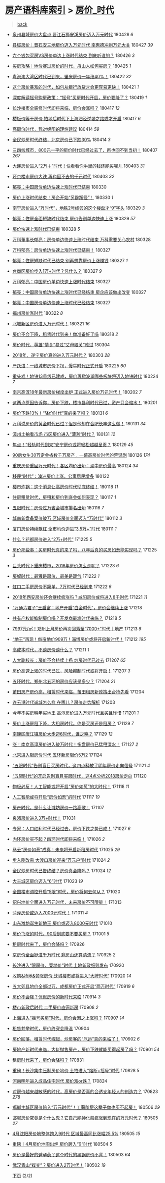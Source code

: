 [房产语料库索引](../../README.md)  > [房价_时代](房价_时代.md)
====
> [back](../README.md)

- [泉州县域房价大盘点 晋江石狮安溪房价迈入万元时代](http://jkwz.applinzi.com/ittc/7096974959807300615.html#%E6%B3%89%E5%B7%9E%E5%8E%BF%E5%9F%9F%E6%88%BF%E4%BB%B7%E5%A4%A7%E7%9B%98%E7%82%B9+%E6%99%8B%E6%B1%9F%E7%9F%B3%E7%8B%AE%E5%AE%89%E6%BA%AA%E6%88%BF%E4%BB%B7%E8%BF%88%E5%85%A5%E4%B8%87%E5%85%83%E6%97%B6%E4%BB%A3) 180428 *6* 
- [县域房价｜晋石安三地房价迈入万元时代 南惠德冲刺万元大关](http://jkwz.applinzi.com/ittc/7096759527166968842.html#%E5%8E%BF%E5%9F%9F%E6%88%BF%E4%BB%B7%EF%BD%9C%E6%99%8B%E7%9F%B3%E5%AE%89%E4%B8%89%E5%9C%B0%E6%88%BF%E4%BB%B7%E8%BF%88%E5%85%A5%E4%B8%87%E5%85%83%E6%97%B6%E4%BB%A3+%E5%8D%97%E6%83%A0%E5%BE%B7%E5%86%B2%E5%88%BA%E4%B8%87%E5%85%83%E5%A4%A7%E5%85%B3) 180427 *39* 
- [六个钱包买房VS房价单边上涨时代结束 到底听谁的？](http://jkwz.applinzi.com/ittc/7096203729588192263.html#%E5%85%AD%E4%B8%AA%E9%92%B1%E5%8C%85%E4%B9%B0%E6%88%BFVS%E6%88%BF%E4%BB%B7%E5%8D%95%E8%BE%B9%E4%B8%8A%E6%B6%A8%E6%97%B6%E4%BB%A3%E7%BB%93%E6%9D%9F+%E5%88%B0%E5%BA%95%E5%90%AC%E8%B0%81%E7%9A%84%EF%BC%9F) 180426 *3* 
- [买房攻略｜地价赛过房价的时代，舟山人如何买房？](http://jkwz.applinzi.com/ittc/7095954009200526352.html#%E4%B9%B0%E6%88%BF%E6%94%BB%E7%95%A5%EF%BD%9C%E5%9C%B0%E4%BB%B7%E8%B5%9B%E8%BF%87%E6%88%BF%E4%BB%B7%E7%9A%84%E6%97%B6%E4%BB%A3%EF%BC%8C%E8%88%9F%E5%B1%B1%E4%BA%BA%E5%A6%82%E4%BD%95%E4%B9%B0%E6%88%BF%EF%BC%9F) 180425 *1* 
- [粤港澳大湾区时代已到来，肇庆房价一年涨40%！](http://jkwz.applinzi.com/ittc/7094857375502828550.html#%E7%B2%A4%E6%B8%AF%E6%BE%B3%E5%A4%A7%E6%B9%BE%E5%8C%BA%E6%97%B6%E4%BB%A3%E5%B7%B2%E5%88%B0%E6%9D%A5%EF%BC%8C%E8%82%87%E5%BA%86%E6%88%BF%E4%BB%B7%E4%B8%80%E5%B9%B4%E6%B6%A840%25%EF%BC%81) 180422 *32* 
- [这个房价暴涨的时代，如何从银行放贷才会更容易更快！](http://jkwz.applinzi.com/ittc/7094548535112631302.html#%E8%BF%99%E4%B8%AA%E6%88%BF%E4%BB%B7%E6%9A%B4%E6%B6%A8%E7%9A%84%E6%97%B6%E4%BB%A3%EF%BC%8C%E5%A6%82%E4%BD%95%E4%BB%8E%E9%93%B6%E8%A1%8C%E6%94%BE%E8%B4%B7%E6%89%8D%E4%BC%9A%E6%9B%B4%E5%AE%B9%E6%98%93%E6%9B%B4%E5%BF%AB%EF%BC%81) 180421 *1* 
- [深度解读摇号购房政策：“摇号”买房时代开启，房价要降了？](http://jkwz.applinzi.com/ittc/7093622735836283920.html#%E6%B7%B1%E5%BA%A6%E8%A7%A3%E8%AF%BB%E6%91%87%E5%8F%B7%E8%B4%AD%E6%88%BF%E6%94%BF%E7%AD%96%EF%BC%9A%E2%80%9C%E6%91%87%E5%8F%B7%E2%80%9D%E4%B9%B0%E6%88%BF%E6%97%B6%E4%BB%A3%E5%BC%80%E5%90%AF%EF%BC%8C%E6%88%BF%E4%BB%B7%E8%A6%81%E9%99%8D%E4%BA%86%EF%BC%9F) 180419 *1* 
- [长沙楼市全装修时代即将来临，房价会涨吗？](http://jkwz.applinzi.com/ittc/7093007818053649424.html#%E9%95%BF%E6%B2%99%E6%A5%BC%E5%B8%82%E5%85%A8%E8%A3%85%E4%BF%AE%E6%97%B6%E4%BB%A3%E5%8D%B3%E5%B0%86%E6%9D%A5%E4%B8%B4%EF%BC%8C%E6%88%BF%E4%BB%B7%E4%BC%9A%E6%B6%A8%E5%90%97%EF%BC%9F) 180417 *12* 
- [楼板价等于房价 拍地后时代下上海泗泾逆袭之路或才开启](http://jkwz.applinzi.com/ittc/7092985270133851153.html#%E6%A5%BC%E6%9D%BF%E4%BB%B7%E7%AD%89%E4%BA%8E%E6%88%BF%E4%BB%B7+%E6%8B%8D%E5%9C%B0%E5%90%8E%E6%97%B6%E4%BB%A3%E4%B8%8B%E4%B8%8A%E6%B5%B7%E6%B3%97%E6%B3%BE%E9%80%86%E8%A2%AD%E4%B9%8B%E8%B7%AF%E6%88%96%E6%89%8D%E5%BC%80%E5%90%AF) 180417 *6* 
- [高房价时代，我对绵阳的理性建议](http://jkwz.applinzi.com/ittc/7091972115865797639.html#%E9%AB%98%E6%88%BF%E4%BB%B7%E6%97%B6%E4%BB%A3%EF%BC%8C%E6%88%91%E5%AF%B9%E7%BB%B5%E9%98%B3%E7%9A%84%E7%90%86%E6%80%A7%E5%BB%BA%E8%AE%AE) 180414 *59* 
- [全民炒房时代终结，北京房价已下跌30%](http://jkwz.applinzi.com/ittc/7091598177360937995.html#%E5%85%A8%E6%B0%91%E7%82%92%E6%88%BF%E6%97%B6%E4%BB%A3%E7%BB%88%E7%BB%93%EF%BC%8C%E5%8C%97%E4%BA%AC%E6%88%BF%E4%BB%B7%E5%B7%B2%E4%B8%8B%E8%B7%8C30%25) 180414 *3* 
- [三四线城市，800元一平的房价时代已经过去了，再也回不到当初！](http://jkwz.applinzi.com/ittc/7089213328658531339.html#%E4%B8%89%E5%9B%9B%E7%BA%BF%E5%9F%8E%E5%B8%82%EF%BC%8C800%E5%85%83%E4%B8%80%E5%B9%B3%E7%9A%84%E6%88%BF%E4%BB%B7%E6%97%B6%E4%BB%A3%E5%B7%B2%E7%BB%8F%E8%BF%87%E5%8E%BB%E4%BA%86%EF%BC%8C%E5%86%8D%E4%B9%9F%E5%9B%9E%E4%B8%8D%E5%88%B0%E5%BD%93%E5%88%9D%EF%BC%81) 180407 *267* 
- [大连房价进入“2万＋”时代！快看看你手里的钱还能买哪儿](http://jkwz.applinzi.com/ittc/7087812002393359376.html#%E5%A4%A7%E8%BF%9E%E6%88%BF%E4%BB%B7%E8%BF%9B%E5%85%A5%E2%80%9C2%E4%B8%87%EF%BC%8B%E2%80%9D%E6%97%B6%E4%BB%A3%EF%BC%81%E5%BF%AB%E7%9C%8B%E7%9C%8B%E4%BD%A0%E6%89%8B%E9%87%8C%E7%9A%84%E9%92%B1%E8%BF%98%E8%83%BD%E4%B9%B0%E5%93%AA%E5%84%BF) 180403 *31* 
- [环京楼市房价大跌 再也回不去的千元时代](http://jkwz.applinzi.com/ittc/7087773878338454539.html#%E7%8E%AF%E4%BA%AC%E6%A5%BC%E5%B8%82%E6%88%BF%E4%BB%B7%E5%A4%A7%E8%B7%8C+%E5%86%8D%E4%B9%9F%E5%9B%9E%E4%B8%8D%E5%8E%BB%E7%9A%84%E5%8D%83%E5%85%83%E6%97%B6%E4%BB%A3) 180403 *32* 
- [郁亮：中国房价单边快速上涨时代已结束](http://jkwz.applinzi.com/ittc/7086401375049352203.html#%E9%83%81%E4%BA%AE%EF%BC%9A%E4%B8%AD%E5%9B%BD%E6%88%BF%E4%BB%B7%E5%8D%95%E8%BE%B9%E5%BF%AB%E9%80%9F%E4%B8%8A%E6%B6%A8%E6%97%B6%E4%BB%A3%E5%B7%B2%E7%BB%93%E6%9D%9F) 180330  
- [房价上涨时代结束！房企开始“另辟蹊径”！](http://jkwz.applinzi.com/ittc/7086008222156850183.html#%E6%88%BF%E4%BB%B7%E4%B8%8A%E6%B6%A8%E6%97%B6%E4%BB%A3%E7%BB%93%E6%9D%9F%EF%BC%81%E6%88%BF%E4%BC%81%E5%BC%80%E5%A7%8B%E2%80%9C%E5%8F%A6%E8%BE%9F%E8%B9%8A%E5%BE%84%E2%80%9D%EF%BC%81) 180330 *1* 
- [南宁房价进入“万时代”，地铁2号线旁的这个楼盘才“9”字头](http://jkwz.applinzi.com/ittc/7085946989663749131.html#%E5%8D%97%E5%AE%81%E6%88%BF%E4%BB%B7%E8%BF%9B%E5%85%A5%E2%80%9C%E4%B8%87%E6%97%B6%E4%BB%A3%E2%80%9D%EF%BC%8C%E5%9C%B0%E9%93%812%E5%8F%B7%E7%BA%BF%E6%97%81%E7%9A%84%E8%BF%99%E4%B8%AA%E6%A5%BC%E7%9B%98%E6%89%8D%E2%80%9C9%E2%80%9D%E5%AD%97%E5%A4%B4) 180329 *3* 
- [郁亮：住房全面短缺时代结束 房价告别单边快速上涨](http://jkwz.applinzi.com/ittc/7085894307682976775.html#%E9%83%81%E4%BA%AE%EF%BC%9A%E4%BD%8F%E6%88%BF%E5%85%A8%E9%9D%A2%E7%9F%AD%E7%BC%BA%E6%97%B6%E4%BB%A3%E7%BB%93%E6%9D%9F+%E6%88%BF%E4%BB%B7%E5%91%8A%E5%88%AB%E5%8D%95%E8%BE%B9%E5%BF%AB%E9%80%9F%E4%B8%8A%E6%B6%A8) 180329 *57* 
- [房价快速上涨时代已结束](http://jkwz.applinzi.com/ittc/7085580356499801098.html#%E6%88%BF%E4%BB%B7%E5%BF%AB%E9%80%9F%E4%B8%8A%E6%B6%A8%E6%97%B6%E4%BB%A3%E5%B7%B2%E7%BB%93%E6%9D%9F) 180328 *5* 
- [万科董事长郁亮：房价单边快速上涨时代结束 万科需要关心农村](http://jkwz.applinzi.com/ittc/7085482592700990470.html#%E4%B8%87%E7%A7%91%E8%91%A3%E4%BA%8B%E9%95%BF%E9%83%81%E4%BA%AE%EF%BC%9A%E6%88%BF%E4%BB%B7%E5%8D%95%E8%BE%B9%E5%BF%AB%E9%80%9F%E4%B8%8A%E6%B6%A8%E6%97%B6%E4%BB%A3%E7%BB%93%E6%9D%9F+%E4%B8%87%E7%A7%91%E9%9C%80%E8%A6%81%E5%85%B3%E5%BF%83%E5%86%9C%E6%9D%91) 180328  
- [万科郁亮：房价单边快速上涨时代已结束！](http://jkwz.applinzi.com/ittc/7085298146068661254.html#%E4%B8%87%E7%A7%91%E9%83%81%E4%BA%AE%EF%BC%9A%E6%88%BF%E4%BB%B7%E5%8D%95%E8%BE%B9%E5%BF%AB%E9%80%9F%E4%B8%8A%E6%B6%A8%E6%97%B6%E4%BB%A3%E5%B7%B2%E7%BB%93%E6%9D%9F%EF%BC%81) 180327  
- [郁亮：住房短缺时代已结束 别再想靠房价上涨赚钱](http://jkwz.applinzi.com/ittc/7085212980814021648.html#%E9%83%81%E4%BA%AE%EF%BC%9A%E4%BD%8F%E6%88%BF%E7%9F%AD%E7%BC%BA%E6%97%B6%E4%BB%A3%E5%B7%B2%E7%BB%93%E6%9D%9F+%E5%88%AB%E5%86%8D%E6%83%B3%E9%9D%A0%E6%88%BF%E4%BB%B7%E4%B8%8A%E6%B6%A8%E8%B5%9A%E9%92%B1) 180327 *1* 
- [台商区房价步入1万+时代？凭什么？](http://jkwz.applinzi.com/ittc/7085166478183891974.html#%E5%8F%B0%E5%95%86%E5%8C%BA%E6%88%BF%E4%BB%B7%E6%AD%A5%E5%85%A51%E4%B8%87%2B%E6%97%B6%E4%BB%A3%EF%BC%9F%E5%87%AD%E4%BB%80%E4%B9%88%EF%BC%9F) 180327 *9* 
- [万科郁亮：中国房价单边快速上涨时代结束](http://jkwz.applinzi.com/ittc/7085151166088610823.html#%E4%B8%87%E7%A7%91%E9%83%81%E4%BA%AE%EF%BC%9A%E4%B8%AD%E5%9B%BD%E6%88%BF%E4%BB%B7%E5%8D%95%E8%BE%B9%E5%BF%AB%E9%80%9F%E4%B8%8A%E6%B6%A8%E6%97%B6%E4%BB%A3%E7%BB%93%E6%9D%9F) 180327  
- [郁亮：中国房价单边快速上涨时代已经结束 房企应该做出改变](http://jkwz.applinzi.com/ittc/7085122252083561489.html#%E9%83%81%E4%BA%AE%EF%BC%9A%E4%B8%AD%E5%9B%BD%E6%88%BF%E4%BB%B7%E5%8D%95%E8%BE%B9%E5%BF%AB%E9%80%9F%E4%B8%8A%E6%B6%A8%E6%97%B6%E4%BB%A3%E5%B7%B2%E7%BB%8F%E7%BB%93%E6%9D%9F+%E6%88%BF%E4%BC%81%E5%BA%94%E8%AF%A5%E5%81%9A%E5%87%BA%E6%94%B9%E5%8F%98) 180327  
- [郁亮：中国房价单边快速上涨时代已经结束](http://jkwz.applinzi.com/ittc/7085100627292324874.html#%E9%83%81%E4%BA%AE%EF%BC%9A%E4%B8%AD%E5%9B%BD%E6%88%BF%E4%BB%B7%E5%8D%95%E8%BE%B9%E5%BF%AB%E9%80%9F%E4%B8%8A%E6%B6%A8%E6%97%B6%E4%BB%A3%E5%B7%B2%E7%BB%8F%E7%BB%93%E6%9D%9F) 180327  
- [福州房价涨时代](http://jkwz.applinzi.com/ittc/7083300012899697671.html#%E7%A6%8F%E5%B7%9E%E6%88%BF%E4%BB%B7%E6%B6%A8%E6%97%B6%E4%BB%A3) 180322 *8* 
- [北城新区房价进入万元时代！](http://jkwz.applinzi.com/ittc/7082866579236979723.html#%E5%8C%97%E5%9F%8E%E6%96%B0%E5%8C%BA%E6%88%BF%E4%BB%B7%E8%BF%9B%E5%85%A5%E4%B8%87%E5%85%83%E6%97%B6%E4%BB%A3%EF%BC%81) 180321 *16* 
- [房价不会下降，租赁时代到来！你准备好了吗](http://jkwz.applinzi.com/ittc/7081548243643401222.html#%E6%88%BF%E4%BB%B7%E4%B8%8D%E4%BC%9A%E4%B8%8B%E9%99%8D%EF%BC%8C%E7%A7%9F%E8%B5%81%E6%97%B6%E4%BB%A3%E5%88%B0%E6%9D%A5%EF%BC%81%E4%BD%A0%E5%87%86%E5%A4%87%E5%A5%BD%E4%BA%86%E5%90%97) 180318 *2* 
- [房价时代，英雄“情关”易过“丈母娘关”难过](http://jkwz.applinzi.com/ittc/7077310103328130059.html#%E6%88%BF%E4%BB%B7%E6%97%B6%E4%BB%A3%EF%BC%8C%E8%8B%B1%E9%9B%84%E2%80%9C%E6%83%85%E5%85%B3%E2%80%9D%E6%98%93%E8%BF%87%E2%80%9C%E4%B8%88%E6%AF%8D%E5%A8%98%E5%85%B3%E2%80%9D%E9%9A%BE%E8%BF%87) 180304  
- [2018年，遂宁房价真的进入万元时代？](http://jkwz.applinzi.com/ittc/7076389938495226887.html#2018%E5%B9%B4%EF%BC%8C%E9%81%82%E5%AE%81%E6%88%BF%E4%BB%B7%E7%9C%9F%E7%9A%84%E8%BF%9B%E5%85%A5%E4%B8%87%E5%85%83%E6%97%B6%E4%BB%A3%EF%BC%9F) 180303 *28* 
- [严跃进：一线城市房价下拐，慢牛时代正式开启](http://jkwz.applinzi.com/ittc/7074126028677317642.html#%E4%B8%A5%E8%B7%83%E8%BF%9B%EF%BC%9A%E4%B8%80%E7%BA%BF%E5%9F%8E%E5%B8%82%E6%88%BF%E4%BB%B7%E4%B8%8B%E6%8B%90%EF%BC%8C%E6%85%A2%E7%89%9B%E6%97%B6%E4%BB%A3%E6%AD%A3%E5%BC%8F%E5%BC%80%E5%90%AF) 180225 *60* 
- [重头戏！地铁13号线已建成，房价再掀波澜哪些板块将迈入地铁时代](http://jkwz.applinzi.com/ittc/7073575605948122123.html#%E9%87%8D%E5%A4%B4%E6%88%8F%EF%BC%81%E5%9C%B0%E9%93%8113%E5%8F%B7%E7%BA%BF%E5%B7%B2%E5%BB%BA%E6%88%90%EF%BC%8C%E6%88%BF%E4%BB%B7%E5%86%8D%E6%8E%80%E6%B3%A2%E6%BE%9C%E5%93%AA%E4%BA%9B%E6%9D%BF%E5%9D%97%E5%B0%86%E8%BF%88%E5%85%A5%E5%9C%B0%E9%93%81%E6%97%B6%E4%BB%A3) 180224 *7* 
- [南京高淳18年最新房价梯度出炉 正式进入房价万元时代！](http://jkwz.applinzi.com/ittc/7065434670072595463.html#%E5%8D%97%E4%BA%AC%E9%AB%98%E6%B7%B318%E5%B9%B4%E6%9C%80%E6%96%B0%E6%88%BF%E4%BB%B7%E6%A2%AF%E5%BA%A6%E5%87%BA%E7%82%89+%E6%AD%A3%E5%BC%8F%E8%BF%9B%E5%85%A5%E6%88%BF%E4%BB%B7%E4%B8%87%E5%85%83%E6%97%B6%E4%BB%A3%EF%BC%81) 180202 *7* 
- [这两点原因告诉你，房价下跌，楼市暴利时代已过，资产只会缩水！](http://jkwz.applinzi.com/ittc/7065246981394269201.html#%E8%BF%99%E4%B8%A4%E7%82%B9%E5%8E%9F%E5%9B%A0%E5%91%8A%E8%AF%89%E4%BD%A0%EF%BC%8C%E6%88%BF%E4%BB%B7%E4%B8%8B%E8%B7%8C%EF%BC%8C%E6%A5%BC%E5%B8%82%E6%9A%B4%E5%88%A9%E6%97%B6%E4%BB%A3%E5%B7%B2%E8%BF%87%EF%BC%8C%E8%B5%84%E4%BA%A7%E5%8F%AA%E4%BC%9A%E7%BC%A9%E6%B0%B4%EF%BC%81) 180201  
- [房价下跌13%！“降价时代”真的来了吗？](http://jkwz.applinzi.com/ittc/7064773260070093831.html#%E6%88%BF%E4%BB%B7%E4%B8%8B%E8%B7%8C13%25%EF%BC%81%E2%80%9C%E9%99%8D%E4%BB%B7%E6%97%B6%E4%BB%A3%E2%80%9D%E7%9C%9F%E7%9A%84%E6%9D%A5%E4%BA%86%E5%90%97%EF%BC%9F) 180131 *6* 
- [万科说房价的黄金时代已过？但是他却在合肥长丰这么做！](http://jkwz.applinzi.com/ittc/7064764096434406406.html#%E4%B8%87%E7%A7%91%E8%AF%B4%E6%88%BF%E4%BB%B7%E7%9A%84%E9%BB%84%E9%87%91%E6%97%B6%E4%BB%A3%E5%B7%B2%E8%BF%87%EF%BC%9F%E4%BD%86%E6%98%AF%E4%BB%96%E5%8D%B4%E5%9C%A8%E5%90%88%E8%82%A5%E9%95%BF%E4%B8%B0%E8%BF%99%E4%B9%88%E5%81%9A%EF%BC%81) 180131 *34* 
- [漳州土拍看市场 市区房价进入“薄利”时代？](http://jkwz.applinzi.com/ittc/7064440618111992842.html#%E6%BC%B3%E5%B7%9E%E5%9C%9F%E6%8B%8D%E7%9C%8B%E5%B8%82%E5%9C%BA+%E5%B8%82%E5%8C%BA%E6%88%BF%E4%BB%B7%E8%BF%9B%E5%85%A5%E2%80%9C%E8%96%84%E5%88%A9%E2%80%9D%E6%97%B6%E4%BB%A3%EF%BC%9F) 180131 *12* 
- [焦点！“轻轨时代到来”安宁房价或将轻松超越呈贡？](http://jkwz.applinzi.com/ittc/7064036565930476550.html#%E7%84%A6%E7%82%B9%EF%BC%81%E2%80%9C%E8%BD%BB%E8%BD%A8%E6%97%B6%E4%BB%A3%E5%88%B0%E6%9D%A5%E2%80%9D%E5%AE%89%E5%AE%81%E6%88%BF%E4%BB%B7%E6%88%96%E5%B0%86%E8%BD%BB%E6%9D%BE%E8%B6%85%E8%B6%8A%E5%91%88%E8%B4%A1%EF%BC%9F) 180129 *45* 
- [90后女生30万定金撬数千万房产，一幕高房价时代的荒诞剧](http://jkwz.applinzi.com/ittc/7062881164149130256.html#90%E5%90%8E%E5%A5%B3%E7%94%9F30%E4%B8%87%E5%AE%9A%E9%87%91%E6%92%AC%E6%95%B0%E5%8D%83%E4%B8%87%E6%88%BF%E4%BA%A7%EF%BC%8C%E4%B8%80%E5%B9%95%E9%AB%98%E6%88%BF%E4%BB%B7%E6%97%B6%E4%BB%A3%E7%9A%84%E8%8D%92%E8%AF%9E%E5%89%A7) 180126 *174* 
- [重庆房价重回万元时代！各区均价出炉：渝中房价最高](http://jkwz.applinzi.com/ittc/7062228490428875783.html#%E9%87%8D%E5%BA%86%E6%88%BF%E4%BB%B7%E9%87%8D%E5%9B%9E%E4%B8%87%E5%85%83%E6%97%B6%E4%BB%A3%EF%BC%81%E5%90%84%E5%8C%BA%E5%9D%87%E4%BB%B7%E5%87%BA%E7%82%89%EF%BC%9A%E6%B8%9D%E4%B8%AD%E6%88%BF%E4%BB%B7%E6%9C%80%E9%AB%98) 180124 *34* 
- [移民“时代”：澳洲房价上涨，公寓居民增多](http://jkwz.applinzi.com/ittc/7061407466607084560.html#%E7%A7%BB%E6%B0%91%E2%80%9C%E6%97%B6%E4%BB%A3%E2%80%9D%EF%BC%9A%E6%BE%B3%E6%B4%B2%E6%88%BF%E4%BB%B7%E4%B8%8A%E6%B6%A8%EF%BC%8C%E5%85%AC%E5%AF%93%E5%B1%85%E6%B0%91%E5%A2%9E%E5%A4%9A) 180122  
- [楼市炸锅：这个消息让高房价时代彻底终结！](http://jkwz.applinzi.com/ittc/7059906534291538960.html#%E6%A5%BC%E5%B8%82%E7%82%B8%E9%94%85%EF%BC%9A%E8%BF%99%E4%B8%AA%E6%B6%88%E6%81%AF%E8%AE%A9%E9%AB%98%E6%88%BF%E4%BB%B7%E6%97%B6%E4%BB%A3%E5%BD%BB%E5%BA%95%E7%BB%88%E7%BB%93%EF%BC%81) 180118 *11* 
- [住房租赁时代，房租和房价到底会如何表现？](http://jkwz.applinzi.com/ittc/7059617208802477062.html#%E4%BD%8F%E6%88%BF%E7%A7%9F%E8%B5%81%E6%97%B6%E4%BB%A3%EF%BC%8C%E6%88%BF%E7%A7%9F%E5%92%8C%E6%88%BF%E4%BB%B7%E5%88%B0%E5%BA%95%E4%BC%9A%E5%A6%82%E4%BD%95%E8%A1%A8%E7%8E%B0%EF%BC%9F) 180117 *1* 
- [五限时代：房价过万省会城市排名出炉](http://jkwz.applinzi.com/ittc/7059170748256486416.html#%E4%BA%94%E9%99%90%E6%97%B6%E4%BB%A3%EF%BC%9A%E6%88%BF%E4%BB%B7%E8%BF%87%E4%B8%87%E7%9C%81%E4%BC%9A%E5%9F%8E%E5%B8%82%E6%8E%92%E5%90%8D%E5%87%BA%E7%82%89) 180116 *7* 
- [城南新盘备案价破万 区域房价全面迈入“万时代”](http://jkwz.applinzi.com/ittc/7057609590290514954.html#%E5%9F%8E%E5%8D%97%E6%96%B0%E7%9B%98%E5%A4%87%E6%A1%88%E4%BB%B7%E7%A0%B4%E4%B8%87+%E5%8C%BA%E5%9F%9F%E6%88%BF%E4%BB%B7%E5%85%A8%E9%9D%A2%E8%BF%88%E5%85%A5%E2%80%9C%E4%B8%87%E6%97%B6%E4%BB%A3%E2%80%9D) 180112 *3* 
- [厦门房价持续飘红 全市均价迈进“3.5万+”时代](http://jkwz.applinzi.com/ittc/7057276084389676039.html#%E5%8E%A6%E9%97%A8%E6%88%BF%E4%BB%B7%E6%8C%81%E7%BB%AD%E9%A3%98%E7%BA%A2+%E5%85%A8%E5%B8%82%E5%9D%87%E4%BB%B7%E8%BF%88%E8%BF%9B%E2%80%9C3.5%E4%B8%87%2B%E2%80%9D%E6%97%B6%E4%BB%A3) 180111 *1* 
- [什么？花都房价进入“2万+时代”](http://jkwz.applinzi.com/ittc/7051076349274358801.html#%E4%BB%80%E4%B9%88%EF%BC%9F%E8%8A%B1%E9%83%BD%E6%88%BF%E4%BB%B7%E8%BF%9B%E5%85%A5%E2%80%9C2%E4%B8%87%2B%E6%97%B6%E4%BB%A3%E2%80%9D) 171225 *5* 
- [房价那些事：买房时代真的来了吗，八年后真的买房如葱能实现吗？](http://jkwz.applinzi.com/ittc/7049850394035880977.html#%E6%88%BF%E4%BB%B7%E9%82%A3%E4%BA%9B%E4%BA%8B%EF%BC%9A%E4%B9%B0%E6%88%BF%E6%97%B6%E4%BB%A3%E7%9C%9F%E7%9A%84%E6%9D%A5%E4%BA%86%E5%90%97%EF%BC%8C%E5%85%AB%E5%B9%B4%E5%90%8E%E7%9C%9F%E7%9A%84%E4%B9%B0%E6%88%BF%E5%A6%82%E8%91%B1%E8%83%BD%E5%AE%9E%E7%8E%B0%E5%90%97%EF%BC%9F) 171225 *3* 
- [巨头时代下重庆楼市，2018年房价怎么走呢？](http://jkwz.applinzi.com/ittc/7050392655630959633.html#%E5%B7%A8%E5%A4%B4%E6%97%B6%E4%BB%A3%E4%B8%8B%E9%87%8D%E5%BA%86%E6%A5%BC%E5%B8%82%EF%BC%8C2018%E5%B9%B4%E6%88%BF%E4%BB%B7%E6%80%8E%E4%B9%88%E8%B5%B0%E5%91%A2%EF%BC%9F) 171223 *6* 
- [房奴时代：最狠是房价，最美是暖气](http://jkwz.applinzi.com/ittc/7050032700637840400.html#%E6%88%BF%E5%A5%B4%E6%97%B6%E4%BB%A3%EF%BC%9A%E6%9C%80%E7%8B%A0%E6%98%AF%E6%88%BF%E4%BB%B7%EF%BC%8C%E6%9C%80%E7%BE%8E%E6%98%AF%E6%9A%96%E6%B0%94) 171222 *1* 
- [虹口二手房房价不简单，7万时代已经到来](http://jkwz.applinzi.com/ittc/7049136353600603152.html#%E8%99%B9%E5%8F%A3%E4%BA%8C%E6%89%8B%E6%88%BF%E6%88%BF%E4%BB%B7%E4%B8%8D%E7%AE%80%E5%8D%95%EF%BC%8C7%E4%B8%87%E6%97%B6%E4%BB%A3%E5%B7%B2%E7%BB%8F%E5%88%B0%E6%9D%A5) 171222 *6* 
- [2018年西安房价还会继续疯涨吗？咸阳房价或将进入8千时代](http://jkwz.applinzi.com/ittc/7049594589449552912.html#2018%E5%B9%B4%E8%A5%BF%E5%AE%89%E6%88%BF%E4%BB%B7%E8%BF%98%E4%BC%9A%E7%BB%A7%E7%BB%AD%E7%96%AF%E6%B6%A8%E5%90%97%EF%BC%9F%E5%92%B8%E9%98%B3%E6%88%BF%E4%BB%B7%E6%88%96%E5%B0%86%E8%BF%9B%E5%85%A58%E5%8D%83%E6%97%B6%E4%BB%A3) 171221 *11* 
- [“万通六君子”王启富：地产开启“白金时代”，房价会继续上涨](http://jkwz.applinzi.com/ittc/7048463006332093456.html#%E2%80%9C%E4%B8%87%E9%80%9A%E5%85%AD%E5%90%9B%E5%AD%90%E2%80%9D%E7%8E%8B%E5%90%AF%E5%AF%8C%EF%BC%9A%E5%9C%B0%E4%BA%A7%E5%BC%80%E5%90%AF%E2%80%9C%E7%99%BD%E9%87%91%E6%97%B6%E4%BB%A3%E2%80%9D%EF%BC%8C%E6%88%BF%E4%BB%B7%E4%BC%9A%E7%BB%A7%E7%BB%AD%E4%B8%8A%E6%B6%A8) 171218  
- [共有产权能抑制房价吗？开发商最难时代来临？](http://jkwz.applinzi.com/ittc/7048347730122900497.html#%E5%85%B1%E6%9C%89%E4%BA%A7%E6%9D%83%E8%83%BD%E6%8A%91%E5%88%B6%E6%88%BF%E4%BB%B7%E5%90%97%EF%BC%9F%E5%BC%80%E5%8F%91%E5%95%86%E6%9C%80%E9%9A%BE%E6%97%B6%E4%BB%A3%E6%9D%A5%E4%B8%B4%EF%BC%9F) 171218 *5* 
- [7997元/㎡！郑州上月房价再次回落至“7000+”时代｜地产](http://jkwz.applinzi.com/ittc/7046519332308255760.html#7997%E5%85%83%2F%E3%8E%A1%EF%BC%81%E9%83%91%E5%B7%9E%E4%B8%8A%E6%9C%88%E6%88%BF%E4%BB%B7%E5%86%8D%E6%AC%A1%E5%9B%9E%E8%90%BD%E8%87%B3%E2%80%9C7000%2B%E2%80%9D%E6%97%B6%E4%BB%A3%EF%BD%9C%E5%9C%B0%E4%BA%A7) 171213 *6* 
- [“地王”再现！每亩地价909万！淄博房价或将开启新时代！](http://jkwz.applinzi.com/ittc/7046152903209780240.html#%E2%80%9C%E5%9C%B0%E7%8E%8B%E2%80%9D%E5%86%8D%E7%8E%B0%EF%BC%81%E6%AF%8F%E4%BA%A9%E5%9C%B0%E4%BB%B7909%E4%B8%87%EF%BC%81%E6%B7%84%E5%8D%9A%E6%88%BF%E4%BB%B7%E6%88%96%E5%B0%86%E5%BC%80%E5%90%AF%E6%96%B0%E6%97%B6%E4%BB%A3%EF%BC%81) 171212 *195* 
- [高成本时代，不谈房价谈什么？](http://jkwz.applinzi.com/ittc/7045825026828272657.html#%E9%AB%98%E6%88%90%E6%9C%AC%E6%97%B6%E4%BB%A3%EF%BC%8C%E4%B8%8D%E8%B0%88%E6%88%BF%E4%BB%B7%E8%B0%88%E4%BB%80%E4%B9%88%EF%BC%9F) 171211 *1* 
- [人大副校长：房价不会持续上扬 炒房时代已过去](http://jkwz.applinzi.com/ittc/7044294096473031696.html#%E4%BA%BA%E5%A4%A7%E5%89%AF%E6%A0%A1%E9%95%BF%EF%BC%9A%E6%88%BF%E4%BB%B7%E4%B8%8D%E4%BC%9A%E6%8C%81%E7%BB%AD%E4%B8%8A%E6%89%AC+%E7%82%92%E6%88%BF%E6%97%B6%E4%BB%A3%E5%B7%B2%E8%BF%87%E5%8E%BB) 171207 *65* 
- [房价高速上涨的时代已过，风险抑制时代或将开启！](http://jkwz.applinzi.com/ittc/7044265175471883280.html#%E6%88%BF%E4%BB%B7%E9%AB%98%E9%80%9F%E4%B8%8A%E6%B6%A8%E7%9A%84%E6%97%B6%E4%BB%A3%E5%B7%B2%E8%BF%87%EF%BC%8C%E9%A3%8E%E9%99%A9%E6%8A%91%E5%88%B6%E6%97%B6%E4%BB%A3%E6%88%96%E5%B0%86%E5%BC%80%E5%90%AF%EF%BC%81) 171207 *3* 
- [五环时代，郑州北五环的房价应该是多少？](http://jkwz.applinzi.com/ittc/7043280685899449360.html#%E4%BA%94%E7%8E%AF%E6%97%B6%E4%BB%A3%EF%BC%8C%E9%83%91%E5%B7%9E%E5%8C%97%E4%BA%94%E7%8E%AF%E7%9A%84%E6%88%BF%E4%BB%B7%E5%BA%94%E8%AF%A5%E6%98%AF%E5%A4%9A%E5%B0%91%EF%BC%9F) 171204 *21* 
- [莆田房产房价高，租赁时代来临，莆田租房新政策出台抢先看](http://jkwz.applinzi.com/ittc/7043252286048961553.html#%E8%8E%86%E7%94%B0%E6%88%BF%E4%BA%A7%E6%88%BF%E4%BB%B7%E9%AB%98%EF%BC%8C%E7%A7%9F%E8%B5%81%E6%97%B6%E4%BB%A3%E6%9D%A5%E4%B8%B4%EF%BC%8C%E8%8E%86%E7%94%B0%E7%A7%9F%E6%88%BF%E6%96%B0%E6%94%BF%E7%AD%96%E5%87%BA%E5%8F%B0%E6%8A%A2%E5%85%88%E7%9C%8B) 171204  
- [连云港时代尚城怎么样 在哪儿？房价走势解析](http://jkwz.applinzi.com/ittc/7042772136836465680.html#%E8%BF%9E%E4%BA%91%E6%B8%AF%E6%97%B6%E4%BB%A3%E5%B0%9A%E5%9F%8E%E6%80%8E%E4%B9%88%E6%A0%B7+%E5%9C%A8%E5%93%AA%E5%84%BF%EF%BC%9F%E6%88%BF%E4%BB%B7%E8%B5%B0%E5%8A%BF%E8%A7%A3%E6%9E%90) 171203  
- [今年不买房明年买地王 高淳房价进入万元时代且买且珍惜](http://jkwz.applinzi.com/ittc/7042052443561526288.html#%E4%BB%8A%E5%B9%B4%E4%B8%8D%E4%B9%B0%E6%88%BF%E6%98%8E%E5%B9%B4%E4%B9%B0%E5%9C%B0%E7%8E%8B+%E9%AB%98%E6%B7%B3%E6%88%BF%E4%BB%B7%E8%BF%9B%E5%85%A5%E4%B8%87%E5%85%83%E6%97%B6%E4%BB%A3%E4%B8%94%E4%B9%B0%E4%B8%94%E7%8F%8D%E6%83%9C) 171201 *1* 
- [房价上涨房租下降，大租房时代，你是买房还是租房？](http://jkwz.applinzi.com/ittc/7041414130924258320.html#%E6%88%BF%E4%BB%B7%E4%B8%8A%E6%B6%A8%E6%88%BF%E7%A7%9F%E4%B8%8B%E9%99%8D%EF%BC%8C%E5%A4%A7%E7%A7%9F%E6%88%BF%E6%97%B6%E4%BB%A3%EF%BC%8C%E4%BD%A0%E6%98%AF%E4%B9%B0%E6%88%BF%E8%BF%98%E6%98%AF%E7%A7%9F%E6%88%BF%EF%BC%9F) 171129 *7* 
- [南康区唐江镇房价大步迈6时代，谁之殇？](http://jkwz.applinzi.com/ittc/7041418225605149712.html#%E5%8D%97%E5%BA%B7%E5%8C%BA%E5%94%90%E6%B1%9F%E9%95%87%E6%88%BF%E4%BB%B7%E5%A4%A7%E6%AD%A5%E8%BF%886%E6%97%B6%E4%BB%A3%EF%BC%8C%E8%B0%81%E4%B9%8B%E6%AE%87%EF%BC%9F) 171129 *12* 
- [涨！南京高淳房价进入破万时代！多盘房价已猛甩溧水！](http://jkwz.applinzi.com/ittc/7040638062986527760.html#%E6%B6%A8%EF%BC%81%E5%8D%97%E4%BA%AC%E9%AB%98%E6%B7%B3%E6%88%BF%E4%BB%B7%E8%BF%9B%E5%85%A5%E7%A0%B4%E4%B8%87%E6%97%B6%E4%BB%A3%EF%BC%81%E5%A4%9A%E7%9B%98%E6%88%BF%E4%BB%B7%E5%B7%B2%E7%8C%9B%E7%94%A9%E6%BA%A7%E6%B0%B4%EF%BC%81) 171127 *2* 
- [北京进入限房价时代 五环新房限价5万2](http://jkwz.applinzi.com/ittc/7039524606107452432.html#%E5%8C%97%E4%BA%AC%E8%BF%9B%E5%85%A5%E9%99%90%E6%88%BF%E4%BB%B7%E6%97%B6%E4%BB%A3+%E4%BA%94%E7%8E%AF%E6%96%B0%E6%88%BF%E9%99%90%E4%BB%B75%E4%B8%872) 171124  
- [“五限时代”告别盲目买房时代，这四点释放了明年房价走向信号](http://jkwz.applinzi.com/ittc/7038411095843275793.html#%E2%80%9C%E4%BA%94%E9%99%90%E6%97%B6%E4%BB%A3%E2%80%9D%E5%91%8A%E5%88%AB%E7%9B%B2%E7%9B%AE%E4%B9%B0%E6%88%BF%E6%97%B6%E4%BB%A3%EF%BC%8C%E8%BF%99%E5%9B%9B%E7%82%B9%E9%87%8A%E6%94%BE%E4%BA%86%E6%98%8E%E5%B9%B4%E6%88%BF%E4%BB%B7%E8%B5%B0%E5%90%91%E4%BF%A1%E5%8F%B7) 171121 *4* 
- [“五限时代”的开启告别盲目买房时代，这4点分析2018房价走向](http://jkwz.applinzi.com/ittc/7037339519974654992.html#%E2%80%9C%E4%BA%94%E9%99%90%E6%97%B6%E4%BB%A3%E2%80%9D%E7%9A%84%E5%BC%80%E5%90%AF%E5%91%8A%E5%88%AB%E7%9B%B2%E7%9B%AE%E4%B9%B0%E6%88%BF%E6%97%B6%E4%BB%A3%EF%BC%8C%E8%BF%994%E7%82%B9%E5%88%86%E6%9E%902018%E6%88%BF%E4%BB%B7%E8%B5%B0%E5%90%91) 171120  
- [物极必反！人工智能或将开启“房价如葱”的大时代！](http://jkwz.applinzi.com/ittc/7036919176562738193.html#%E7%89%A9%E6%9E%81%E5%BF%85%E5%8F%8D%EF%BC%81%E4%BA%BA%E5%B7%A5%E6%99%BA%E8%83%BD%E6%88%96%E5%B0%86%E5%BC%80%E5%90%AF%E2%80%9C%E6%88%BF%E4%BB%B7%E5%A6%82%E8%91%B1%E2%80%9D%E7%9A%84%E5%A4%A7%E6%97%B6%E4%BB%A3%EF%BC%81) 171118 *11* 
- [人工智能或将开启“房价如葱”的时代](http://jkwz.applinzi.com/ittc/7036831572945273872.html#%E4%BA%BA%E5%B7%A5%E6%99%BA%E8%83%BD%E6%88%96%E5%B0%86%E5%BC%80%E5%90%AF%E2%80%9C%E6%88%BF%E4%BB%B7%E5%A6%82%E8%91%B1%E2%80%9D%E7%9A%84%E6%97%B6%E4%BB%A3) 171117 *19* 
- [房产时代，是什么让潍坊房价一路高歌！](http://jkwz.applinzi.com/ittc/7033206502435849232.html#%E6%88%BF%E4%BA%A7%E6%97%B6%E4%BB%A3%EF%BC%8C%E6%98%AF%E4%BB%80%E4%B9%88%E8%AE%A9%E6%BD%8D%E5%9D%8A%E6%88%BF%E4%BB%B7%E4%B8%80%E8%B7%AF%E9%AB%98%E6%AD%8C%EF%BC%81) 171107  
- [良渚房价进入3万+时代！](http://jkwz.applinzi.com/ittc/7030710361584567313.html#%E8%89%AF%E6%B8%9A%E6%88%BF%E4%BB%B7%E8%BF%9B%E5%85%A53%E4%B8%87%2B%E6%97%B6%E4%BB%A3%EF%BC%81) 171031  
- [专家：人口红利时代已经过去，房价下跌之势已成！](http://jkwz.applinzi.com/ittc/7029076593903928336.html#%E4%B8%93%E5%AE%B6%EF%BC%9A%E4%BA%BA%E5%8F%A3%E7%BA%A2%E5%88%A9%E6%97%B6%E4%BB%A3%E5%B7%B2%E7%BB%8F%E8%BF%87%E5%8E%BB%EF%BC%8C%E6%88%BF%E4%BB%B7%E4%B8%8B%E8%B7%8C%E4%B9%8B%E5%8A%BF%E5%B7%B2%E6%88%90%EF%BC%81) 171027 *6* 
- [内环房价买不起？四环时代即将来临！](http://jkwz.applinzi.com/ittc/7028752147385156624.html#%E5%86%85%E7%8E%AF%E6%88%BF%E4%BB%B7%E4%B9%B0%E4%B8%8D%E8%B5%B7%EF%BC%9F%E5%9B%9B%E7%8E%AF%E6%97%B6%E4%BB%A3%E5%8D%B3%E5%B0%86%E6%9D%A5%E4%B8%B4%EF%BC%81) 171026 *2* 
- [马云“房价如葱”成真！未来将开启新租房时代](http://jkwz.applinzi.com/ittc/7028354955570840593.html#%E9%A9%AC%E4%BA%91%E2%80%9C%E6%88%BF%E4%BB%B7%E5%A6%82%E8%91%B1%E2%80%9D%E6%88%90%E7%9C%9F%EF%BC%81%E6%9C%AA%E6%9D%A5%E5%B0%86%E5%BC%80%E5%90%AF%E6%96%B0%E7%A7%9F%E6%88%BF%E6%97%B6%E4%BB%A3) 171025 *29* 
- [步入刚改需 大渡口房价迎来“万元户”时代](http://jkwz.applinzi.com/ittc/7028064764905915409.html#%E6%AD%A5%E5%85%A5%E5%88%9A%E6%94%B9%E9%9C%80+%E5%A4%A7%E6%B8%A1%E5%8F%A3%E6%88%BF%E4%BB%B7%E8%BF%8E%E6%9D%A5%E2%80%9C%E4%B8%87%E5%85%83%E6%88%B7%E2%80%9D%E6%97%B6%E4%BB%A3) 171024 *2* 
- [全民炒房时代已告终结？房价真会降吗？](http://jkwz.applinzi.com/ittc/7028004951689790480.html#%E5%85%A8%E6%B0%91%E7%82%92%E6%88%BF%E6%97%B6%E4%BB%A3%E5%B7%B2%E5%91%8A%E7%BB%88%E7%BB%93%EF%BC%9F%E6%88%BF%E4%BB%B7%E7%9C%9F%E4%BC%9A%E9%99%8D%E5%90%97%EF%BC%9F) 171024 *12* 
- [大丰城区房价迈入“6”时代](http://jkwz.applinzi.com/ittc/7027584827312833553.html#%E5%A4%A7%E4%B8%B0%E5%9F%8E%E5%8C%BA%E6%88%BF%E4%BB%B7%E8%BF%88%E5%85%A5%E2%80%9C6%E2%80%9D%E6%97%B6%E4%BB%A3) 171023 *19* 
- [全国楼市调控开启“5限”时代，房价将何去何从？](http://jkwz.applinzi.com/ittc/7026511650620965904.html#%E5%85%A8%E5%9B%BD%E6%A5%BC%E5%B8%82%E8%B0%83%E6%8E%A7%E5%BC%80%E5%90%AF%E2%80%9C5%E9%99%90%E2%80%9D%E6%97%B6%E4%BB%A3%EF%BC%8C%E6%88%BF%E4%BB%B7%E5%B0%86%E4%BD%95%E5%8E%BB%E4%BD%95%E4%BB%8E%EF%BC%9F) 171020  
- [绍兴地价全面进入万元时代，未来房价不可限量！](http://jkwz.applinzi.com/ittc/7023863266139440144.html#%E7%BB%8D%E5%85%B4%E5%9C%B0%E4%BB%B7%E5%85%A8%E9%9D%A2%E8%BF%9B%E5%85%A5%E4%B8%87%E5%85%83%E6%97%B6%E4%BB%A3%EF%BC%8C%E6%9C%AA%E6%9D%A5%E6%88%BF%E4%BB%B7%E4%B8%8D%E5%8F%AF%E9%99%90%E9%87%8F%EF%BC%81) 171013  
- [菏泽房价或迈入7000元时代！](http://jkwz.applinzi.com/ittc/7023102120738423825.html#%E8%8F%8F%E6%B3%BD%E6%88%BF%E4%BB%B7%E6%88%96%E8%BF%88%E5%85%A57000%E5%85%83%E6%97%B6%E4%BB%A3%EF%BC%81) 171011 *4* 
- [山东潍坊诞生新地王 房价或迈入8000元时代](http://jkwz.applinzi.com/ittc/7022752079490319376.html#%E5%B1%B1%E4%B8%9C%E6%BD%8D%E5%9D%8A%E8%AF%9E%E7%94%9F%E6%96%B0%E5%9C%B0%E7%8E%8B+%E6%88%BF%E4%BB%B7%E6%88%96%E8%BF%88%E5%85%A58000%E5%85%83%E6%97%B6%E4%BB%A3) 171010  
- [房价飞涨的时代，90后到底要不要买房？](http://jkwz.applinzi.com/ittc/7019407522086257680.html#%E6%88%BF%E4%BB%B7%E9%A3%9E%E6%B6%A8%E7%9A%84%E6%97%B6%E4%BB%A3%EF%BC%8C90%E5%90%8E%E5%88%B0%E5%BA%95%E8%A6%81%E4%B8%8D%E8%A6%81%E4%B9%B0%E6%88%BF%EF%BC%9F) 171001 *5* 
- [租房时代来了，房价会降吗？](http://jkwz.applinzi.com/ittc/7017742546531517457.html#%E7%A7%9F%E6%88%BF%E6%97%B6%E4%BB%A3%E6%9D%A5%E4%BA%86%EF%BC%8C%E6%88%BF%E4%BB%B7%E4%BC%9A%E9%99%8D%E5%90%97%EF%BC%9F) 170926  
- [京房价全面挺进千万时代 剩房山还算清流？](http://jkwz.applinzi.com/ittc/7017026695520060433.html#%E4%BA%AC%E6%88%BF%E4%BB%B7%E5%85%A8%E9%9D%A2%E6%8C%BA%E8%BF%9B%E5%8D%83%E4%B8%87%E6%97%B6%E4%BB%A3+%E5%89%A9%E6%88%BF%E5%B1%B1%E8%BF%98%E7%AE%97%E6%B8%85%E6%B5%81%EF%BC%9F) 170925 *2* 
- [长沙进入“限房价、竞地价”时代 土地新政细则发布](http://jkwz.applinzi.com/ittc/7015384275304842257.html#%E9%95%BF%E6%B2%99%E8%BF%9B%E5%85%A5%E2%80%9C%E9%99%90%E6%88%BF%E4%BB%B7%E3%80%81%E7%AB%9E%E5%9C%B0%E4%BB%B7%E2%80%9D%E6%97%B6%E4%BB%A3+%E5%9C%9F%E5%9C%B0%E6%96%B0%E6%94%BF%E7%BB%86%E5%88%99%E5%8F%91%E5%B8%83) 170920  
- [收购&amp;抢地&amp;领涨房价 沈城楼市或将进入“大牌时代”](http://jkwz.applinzi.com/ittc/7015307725775569937.html#%E6%94%B6%E8%B4%AD%26amp%3B%E6%8A%A2%E5%9C%B0%26amp%3B%E9%A2%86%E6%B6%A8%E6%88%BF%E4%BB%B7+%E6%B2%88%E5%9F%8E%E6%A5%BC%E5%B8%82%E6%88%96%E5%B0%86%E8%BF%9B%E5%85%A5%E2%80%9C%E5%A4%A7%E7%89%8C%E6%97%B6%E4%BB%A3%E2%80%9D) 170920 *14* 
- [五大郊县地价全部过万，成都房价正式开启“两万时代”](http://jkwz.applinzi.com/ittc/7015031389517513744.html#%E4%BA%94%E5%A4%A7%E9%83%8A%E5%8E%BF%E5%9C%B0%E4%BB%B7%E5%85%A8%E9%83%A8%E8%BF%87%E4%B8%87%EF%BC%8C%E6%88%90%E9%83%BD%E6%88%BF%E4%BB%B7%E6%AD%A3%E5%BC%8F%E5%BC%80%E5%90%AF%E2%80%9C%E4%B8%A4%E4%B8%87%E6%97%B6%E4%BB%A3%E2%80%9D) 170919 *6* 
- [房价不会降？侃侃房价的新时代来临](http://jkwz.applinzi.com/ittc/7013308068069377041.html#%E6%88%BF%E4%BB%B7%E4%B8%8D%E4%BC%9A%E9%99%8D%EF%BC%9F%E4%BE%83%E4%BE%83%E6%88%BF%E4%BB%B7%E7%9A%84%E6%96%B0%E6%97%B6%E4%BB%A3%E6%9D%A5%E4%B8%B4) 170914 *3* 
- [楼市新政后时代 二手房价直逼新房](http://jkwz.applinzi.com/ittc/7010762046847845392.html#%E6%A5%BC%E5%B8%82%E6%96%B0%E6%94%BF%E5%90%8E%E6%97%B6%E4%BB%A3+%E4%BA%8C%E6%89%8B%E6%88%BF%E4%BB%B7%E7%9B%B4%E9%80%BC%E6%96%B0%E6%88%BF) 170908 *2* 
- [上海进入“摇号买房”时代，房价会因之上涨吗？](http://jkwz.applinzi.com/ittc/7010124228438000656.html#%E4%B8%8A%E6%B5%B7%E8%BF%9B%E5%85%A5%E2%80%9C%E6%91%87%E5%8F%B7%E4%B9%B0%E6%88%BF%E2%80%9D%E6%97%B6%E4%BB%A3%EF%BC%8C%E6%88%BF%E4%BB%B7%E4%BC%9A%E5%9B%A0%E4%B9%8B%E4%B8%8A%E6%B6%A8%E5%90%97%EF%BC%9F) 170907 *14* 
- [租售并举时代，房价终究会降温](http://jkwz.applinzi.com/ittc/7009433062172263441.html#%E7%A7%9F%E5%94%AE%E5%B9%B6%E4%B8%BE%E6%97%B6%E4%BB%A3%EF%BC%8C%E6%88%BF%E4%BB%B7%E7%BB%88%E7%A9%B6%E4%BC%9A%E9%99%8D%E6%B8%A9) 170904  
- [房价回落，租赁时代崛起，炒房客的“厄运”真的来临了！](http://jkwz.applinzi.com/ittc/7008656107495752721.html#%E6%88%BF%E4%BB%B7%E5%9B%9E%E8%90%BD%EF%BC%8C%E7%A7%9F%E8%B5%81%E6%97%B6%E4%BB%A3%E5%B4%9B%E8%B5%B7%EF%BC%8C%E7%82%92%E6%88%BF%E5%AE%A2%E7%9A%84%E2%80%9C%E5%8E%84%E8%BF%90%E2%80%9D%E7%9C%9F%E7%9A%84%E6%9D%A5%E4%B8%B4%E4%BA%86%EF%BC%81) 170902 *6* 
- [房地产新时代来临，大佬抛售房产，房价下跌就能买得起房了吗？](http://jkwz.applinzi.com/ittc/7008394269096936465.html#%E6%88%BF%E5%9C%B0%E4%BA%A7%E6%96%B0%E6%97%B6%E4%BB%A3%E6%9D%A5%E4%B8%B4%EF%BC%8C%E5%A4%A7%E4%BD%AC%E6%8A%9B%E5%94%AE%E6%88%BF%E4%BA%A7%EF%BC%8C%E6%88%BF%E4%BB%B7%E4%B8%8B%E8%B7%8C%E5%B0%B1%E8%83%BD%E4%B9%B0%E5%BE%97%E8%B5%B7%E6%88%BF%E4%BA%86%E5%90%97%EF%BC%9F) 170901 *54* 
- [租房时代来了，房价会降吗？](http://jkwz.applinzi.com/ittc/7007893135466955793.html#%E7%A7%9F%E6%88%BF%E6%97%B6%E4%BB%A3%E6%9D%A5%E4%BA%86%EF%BC%8C%E6%88%BF%E4%BB%B7%E4%BC%9A%E9%99%8D%E5%90%97%EF%BC%9F) 170831  
- [重磅！长沙集中压制房价地价 土拍进入“熔断+摇号”时代](http://jkwz.applinzi.com/ittc/7006899352520623121.html#%E9%87%8D%E7%A3%85%EF%BC%81%E9%95%BF%E6%B2%99%E9%9B%86%E4%B8%AD%E5%8E%8B%E5%88%B6%E6%88%BF%E4%BB%B7%E5%9C%B0%E4%BB%B7+%E5%9C%9F%E6%8B%8D%E8%BF%9B%E5%85%A5%E2%80%9C%E7%86%94%E6%96%AD%2B%E6%91%87%E5%8F%B7%E2%80%9D%E6%97%B6%E4%BB%A3) 170828 *5* 
- [河南明年进入成品住宅时代 房价涨or跌？](http://jkwz.applinzi.com/ittc/7005184572059550481.html#%E6%B2%B3%E5%8D%97%E6%98%8E%E5%B9%B4%E8%BF%9B%E5%85%A5%E6%88%90%E5%93%81%E4%BD%8F%E5%AE%85%E6%97%B6%E4%BB%A3+%E6%88%BF%E4%BB%B7%E6%B6%A8or%E8%B7%8C%EF%BC%9F) 170824  
- [对房价越来越敏感的时代，高房价是否真的会透支年轻人的创造力？](http://jkwz.applinzi.com/ittc/7004999731829539856.html#%E5%AF%B9%E6%88%BF%E4%BB%B7%E8%B6%8A%E6%9D%A5%E8%B6%8A%E6%95%8F%E6%84%9F%E7%9A%84%E6%97%B6%E4%BB%A3%EF%BC%8C%E9%AB%98%E6%88%BF%E4%BB%B7%E6%98%AF%E5%90%A6%E7%9C%9F%E7%9A%84%E4%BC%9A%E9%80%8F%E6%94%AF%E5%B9%B4%E8%BD%BB%E4%BA%BA%E7%9A%84%E5%88%9B%E9%80%A0%E5%8A%9B%EF%BC%9F) 170823 *278* 
- [邯郸主城区房价跨入“万元时代”！工薪阶层这辈子你也买不起房！](http://jkwz.applinzi.com/ittc/7100001957332911120.html#%E9%82%AF%E9%83%B8%E4%B8%BB%E5%9F%8E%E5%8C%BA%E6%88%BF%E4%BB%B7%E8%B7%A8%E5%85%A5%E2%80%9C%E4%B8%87%E5%85%83%E6%97%B6%E4%BB%A3%E2%80%9D%EF%BC%81%E5%B7%A5%E8%96%AA%E9%98%B6%E5%B1%82%E8%BF%99%E8%BE%88%E5%AD%90%E4%BD%A0%E4%B9%9F%E4%B9%B0%E4%B8%8D%E8%B5%B7%E6%88%BF%EF%BC%81) 180506 *29* 
- [邯郸房价究竟是个什么鬼？它自己能神化般疯涨到现在的万元时代？](http://jkwz.applinzi.com/ittc/7099763040516047883.html#%E9%82%AF%E9%83%B8%E6%88%BF%E4%BB%B7%E7%A9%B6%E7%AB%9F%E6%98%AF%E4%B8%AA%E4%BB%80%E4%B9%88%E9%AC%BC%EF%BC%9F%E5%AE%83%E8%87%AA%E5%B7%B1%E8%83%BD%E7%A5%9E%E5%8C%96%E8%88%AC%E7%96%AF%E6%B6%A8%E5%88%B0%E7%8E%B0%E5%9C%A8%E7%9A%84%E4%B8%87%E5%85%83%E6%97%B6%E4%BB%A3%EF%BC%9F) 180505 *27* 
- [4月沈阳房价地整体跨入9时代 区域最高同比涨幅25.5%](http://jkwz.applinzi.com/ittc/7099584596306035718.html#4%E6%9C%88%E6%B2%88%E9%98%B3%E6%88%BF%E4%BB%B7%E5%9C%B0%E6%95%B4%E4%BD%93%E8%B7%A8%E5%85%A59%E6%97%B6%E4%BB%A3+%E5%8C%BA%E5%9F%9F%E6%9C%80%E9%AB%98%E5%90%8C%E6%AF%94%E6%B6%A8%E5%B9%8525.5%25) 180505 *15* 
- [重磅｜4月房价地图出炉 房价跨入“9”时代](http://jkwz.applinzi.com/ittc/7099214289103750154.html#%E9%87%8D%E7%A3%85%EF%BD%9C4%E6%9C%88%E6%88%BF%E4%BB%B7%E5%9C%B0%E5%9B%BE%E5%87%BA%E7%82%89+%E6%88%BF%E4%BB%B7%E8%B7%A8%E5%85%A5%E2%80%9C9%E2%80%9D%E6%97%B6%E4%BB%A3) 180504 *5* 
- [房价是最好的避孕药？这个时代的黑锅房价不背！](http://jkwz.applinzi.com/ittc/7098834131951813638.html#%E6%88%BF%E4%BB%B7%E6%98%AF%E6%9C%80%E5%A5%BD%E7%9A%84%E9%81%BF%E5%AD%95%E8%8D%AF%EF%BC%9F%E8%BF%99%E4%B8%AA%E6%97%B6%E4%BB%A3%E7%9A%84%E9%BB%91%E9%94%85%E6%88%BF%E4%BB%B7%E4%B8%8D%E8%83%8C%EF%BC%81) 180503 *64* 
- [武汉青山“蝶变”？房价进入2万时代！](http://jkwz.applinzi.com/ittc/7098444221130474507.html#%E6%AD%A6%E6%B1%89%E9%9D%92%E5%B1%B1%E2%80%9C%E8%9D%B6%E5%8F%98%E2%80%9D%EF%BC%9F%E6%88%BF%E4%BB%B7%E8%BF%9B%E5%85%A52%E4%B8%87%E6%97%B6%E4%BB%A3%EF%BC%81) 180502 *19* 


  [下页](房价_时代1.md)          (2/2)